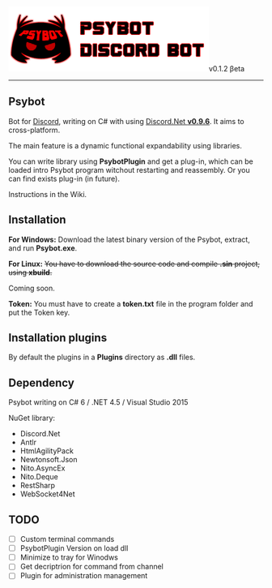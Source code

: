 ﻿![psybot icon](art/psybot_logo.png)v0.1.2 βeta
* * *
## Psybot
Bot for [Discord](https://discordapp.com), writing on C# with using [Discord.Net **v0.9.6**](https://github.com/RogueException/Discord.Net). It aims to cross-platform.

The main feature is a dynamic functional expandability using libraries.

You can write library using **PsybotPlugin** and get a plug-in, which can be loaded intro Psybot program witchout restarting and reassembly. Or you can find exists plug-in (in future).

Instructions in the Wiki.

## Installation

**For Windows:**
Download the latest binary version of the Psybot, extract, and run **Psybot.exe**.

**For Linux:**
~~You have to download the source code and compile **.sin** project, using **xbuild**.~~

Coming soon.

**Token:**
You must have to create a **token.txt** file in the program folder and put the Token key.

## Installation plugins

By default the plugins in a **Plugins** directory as **.dll** files.

## Dependency

Psybot writing on C# 6 / .NET 4.5 / Visual Studio 2015

NuGet library:
- Discord.Net
- Antlr
- HtmlAgilityPack
- Newtonsoft.Json
- Nito.AsyncEx
- Nito.Deque
- RestSharp
- WebSocket4Net

## TODO

- [ ] Custom terminal commands
- [ ] PsybotPlugin Version on load dll
- [ ] Minimize to tray for Winodws
- [ ] Get decriptrion for command from channel
- [ ] Plugin for administration management
